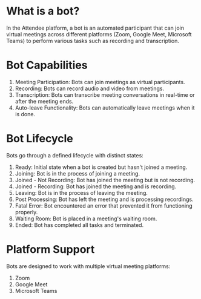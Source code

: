 # What is a bot?

In the Attendee platform, a bot is an automated participant that can join virtual meetings across different platforms (Zoom, Google Meet, Microsoft Teams) to perform various tasks such as recording and transcription.


# Bot Capabilities

1. Meeting Participation: Bots can join meetings as virtual participants.
2. Recording: Bots can record audio and video from meetings.
3. Transcription: Bots can transcribe meeting conversations in real-time or after the meeting ends.
4. Auto-leave Functionality: Bots can automatically leave meetings when it is done.


# Bot Lifecycle
Bots go through a defined lifecycle with distinct states:

1. Ready: Initial state when a bot is created but hasn't joined a meeting. 
2. Joining: Bot is in the process of joining a meeting.
3. Joined - Not Recording: Bot has joined the meeting but is not recording.
4. Joined - Recording: Bot has joined the meeting and is recording.
5. Leaving: Bot is in the process of leaving the meeting.
6. Post Processing: Bot has left the meeting and is processing recordings.
7. Fatal Error: Bot encountered an error that prevented it from functioning properly. 
8. Waiting Room: Bot is placed in a meeting's waiting room. 
9. Ended: Bot has completed all tasks and terminated.

# Platform Support
Bots are designed to work with multiple virtual meeting platforms:

1. Zoom
2. Google Meet
3. Microsoft Teams
